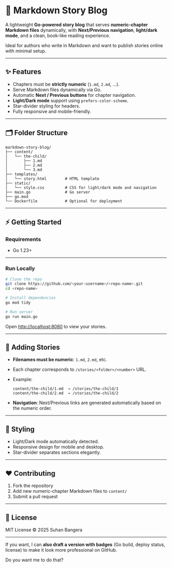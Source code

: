 # 📖 Markdown Story Blog

A lightweight **Go-powered story blog** that serves **numeric-chapter Markdown files** dynamically, with **Next/Previous navigation**, **light/dark mode**, and a clean, book-like reading experience.

Ideal for authors who write in Markdown and want to publish stories online with minimal setup.

---

## ✨ Features

* Chapters must be **strictly numeric** (`1.md`, `2.md`, …).
* Serve Markdown files dynamically via Go.
* Automatic **Next / Previous buttons** for chapter navigation.
* **Light/Dark mode** support using `prefers-color-scheme`.
* Star-divider styling for headers.
* Fully responsive and mobile-friendly.

---

## 🗂️ Folder Structure

```
markdown-story-blog/
├── content/
│   └── the-child/
│       ├── 1.md
│       ├── 2.md
│       └── 3.md
├── templates/
│   └── story.html        # HTML template
├── static/
│   └── style.css         # CSS for light/dark mode and navigation
├── main.go               # Go server
├── go.mod
└── Dockerfile            # Optional for deployment
```

---

## ⚡ Getting Started

### Requirements

* Go 1.23+

---

### Run Locally

```bash
# Clone the repo
git clone https://github.com/<your-username>/<repo-name>.git
cd <repo-name>

# Install dependencies
go mod tidy

# Run server
go run main.go
```

Open [http://localhost:8080](http://localhost:8080) to view your stories.

---

## 📝 Adding Stories

* **Filenames must be numeric**: `1.md`, `2.md`, etc.
* Each chapter corresponds to `/stories/<folder>/<number>` URL.
* Example:

  ```
  content/the-child/1.md  → /stories/the-child/1
  content/the-child/2.md  → /stories/the-child/2
  ```
* **Navigation**: Next/Previous links are generated automatically based on the numeric order.

---

## 🎨 Styling

* Light/Dark mode automatically detected.
* Responsive design for mobile and desktop.
* Star-divider separates sections elegantly.

---

## ❤️ Contributing

1. Fork the repository
2. Add new numeric-chapter Markdown files to `content/`
3. Submit a pull request

---

## 📜 License

MIT License © 2025 Suhan Bangera

---

If you want, I can **also draft a version with badges** (Go build, deploy status, license) to make it look more professional on GitHub.

Do you want me to do that?
